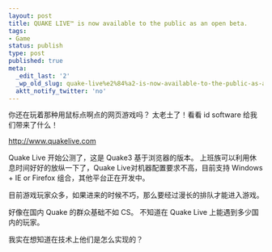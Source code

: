 ```yaml
---
layout: post
title: QUAKE LIVE™ is now available to the public as an open beta.
tags:
- Game
status: publish
type: post
published: true
meta:
  _edit_last: '2'
  _wp_old_slug: quake-live%e2%84%a2-is-now-available-to-the-public-as-an-open-beta
  aktt_notify_twitter: 'no'
---
```

你还在玩着那种用鼠标点啊点的网页游戏吗？ 太老土了！看看 id software 给我们带来了什么！

<a href="http://www.quakelive.com/" target="_blank">http://www.quakelive.com</a>

Quake Live 开始公测了，这是 Quake3 基于浏览器的版本。 上班族可以利用休息时间好好的放纵一下了，Quake Live对机器配置要求不高，目前支持 Windows + IE or Firefox 组合，其他平台正在开发中。

目前游戏玩家众多，如果进来的时候不巧，那么要经过漫长的排队才能进入游戏。

好像在国内 Quake 的群众基础不如 CS。 不知道在 Quake Live 上能遇到多少国内的玩家。

我实在想知道在技术上他们是怎么实现的？
